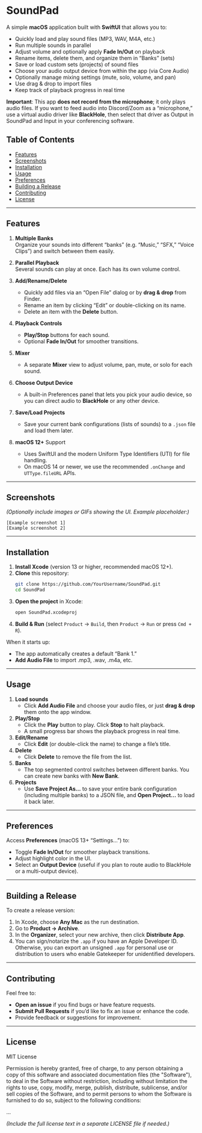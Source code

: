 # SoundPad

A simple **macOS** application built with **SwiftUI** that allows you to:

- Quickly load and play sound files (MP3, WAV, M4A, etc.)  
- Run multiple sounds in parallel  
- Adjust volume and optionally apply **Fade In/Out** on playback  
- Rename items, delete them, and organize them in “Banks” (sets)  
- Save or load custom sets (projects) of sound files  
- Choose your audio output device from within the app (via Core Audio)  
- Optionally manage mixing settings (mute, solo, volume, and pan)  
- Use drag & drop to import files  
- Keep track of playback progress in real time  

**Important**: This app **does not record from the microphone**; it only plays audio files. If you want to feed audio into Discord/Zoom as a “microphone,” use a virtual audio driver like **BlackHole**, then select that driver as Output in SoundPad and Input in your conferencing software.

## Table of Contents

- [Features](#features)  
- [Screenshots](#screenshots)  
- [Installation](#installation)  
- [Usage](#usage)  
- [Preferences](#preferences)  
- [Building a Release](#building-a-release)  
- [Contributing](#contributing)  
- [License](#license)

---

## Features

1. **Multiple Banks**  
   Organize your sounds into different “banks” (e.g. “Music,” “SFX,” “Voice Clips”) and switch between them easily.

2. **Parallel Playback**  
   Several sounds can play at once. Each has its own volume control.

3. **Add/Rename/Delete**  
   - Quickly add files via an “Open File” dialog or by **drag & drop** from Finder.  
   - Rename an item by clicking “Edit” or double-clicking on its name.  
   - Delete an item with the **Delete** button.

4. **Playback Controls**  
   - **Play/Stop** buttons for each sound.  
   - Optional **Fade In/Out** for smoother transitions.

5. **Mixer**  
   - A separate **Mixer** view to adjust volume, pan, mute, or solo for each sound.

6. **Choose Output Device**  
   - A built-in Preferences panel that lets you pick your audio device, so you can direct audio to **BlackHole** or any other device.

7. **Save/Load Projects**  
   - Save your current bank configurations (lists of sounds) to a `.json` file and load them later.

8. **macOS 12+** Support  
   - Uses SwiftUI and the modern Uniform Type Identifiers (UTI) for file handling.  
   - On macOS 14 or newer, we use the recommended `.onChange` and `UTType.fileURL` APIs.

---

## Screenshots

*(Optionally include images or GIFs showing the UI. Example placeholder:)*

```
[Example screenshot 1]
[Example screenshot 2]
```

---

## Installation

1. **Install Xcode** (version 13 or higher, recommended macOS 12+).  
2. **Clone** this repository:
   ```bash
   git clone https://github.com/YourUsername/SoundPad.git
   cd SoundPad
   ```
3. **Open the project** in Xcode:
   ```bash
   open SoundPad.xcodeproj
   ```
4. **Build & Run** (select `Product` → `Build`, then `Product` → `Run` or press `Cmd + R`).  

When it starts up:
- The app automatically creates a default “Bank 1.”  
- **Add Audio File** to import .mp3, .wav, .m4a, etc.

---

## Usage

1. **Load sounds**  
   - Click **Add Audio File** and choose your audio files, or just **drag & drop** them onto the app window.  
2. **Play/Stop**  
   - Click the **Play** button to play. Click **Stop** to halt playback.  
   - A small progress bar shows the playback progress in real time.  
3. **Edit/Rename**  
   - Click **Edit** (or double-click the name) to change a file’s title.  
4. **Delete**  
   - Click **Delete** to remove the file from the list.  
5. **Banks**  
   - The top segmented control switches between different banks. You can create new banks with **New Bank**.  
6. **Projects**  
   - Use **Save Project As…** to save your entire bank configuration (including multiple banks) to a JSON file, and **Open Project…** to load it back later.

---

## Preferences

Access **Preferences** (macOS 13+ “Settings…”) to:

- Toggle **Fade In/Out** for smoother playback transitions.  
- Adjust highlight color in the UI.  
- Select an **Output Device** (useful if you plan to route audio to BlackHole or a multi-output device).

---

## Building a Release

To create a release version:

1. In Xcode, choose **Any Mac** as the run destination.  
2. Go to **Product → Archive**.  
3. In the **Organizer**, select your new archive, then click **Distribute App**.  
4. You can sign/notarize the `.app` if you have an Apple Developer ID. Otherwise, you can export an unsigned `.app` for personal use or distribution to users who enable Gatekeeper for unidentified developers.

---

## Contributing

Feel free to:

- **Open an issue** if you find bugs or have feature requests.  
- **Submit Pull Requests** if you’d like to fix an issue or enhance the code.  
- Provide feedback or suggestions for improvement.

---

## License

MIT License

Permission is hereby granted, free of charge, to any person obtaining a copy
of this software and associated documentation files (the "Software"), to deal
in the Software without restriction, including without limitation the rights
to use, copy, modify, merge, publish, distribute, sublicense, and/or sell 
copies of the Software, and to permit persons to whom the Software is 
furnished to do so, subject to the following conditions:

...

*(Include the full license text in a separate LICENSE file if needed.)*
